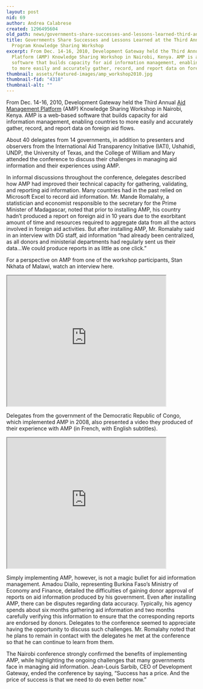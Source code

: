 ```yaml
---
layout: post
nid: 69
author: Andrea Calabrese
created: 1296495604
old_path: news/governments-share-successes-and-lessons-learned-third-annual-aid-management-program-knowledge-s
title: Governments Share Successes and Lessons Learned at the Third Annual Aid Management
  Program Knowledge Sharing Workshop
excerpt: From Dec. 14-16, 2010, Development Gateway held the Third Annual Aid Management
  Platform (AMP) Knowledge Sharing Workshop in Nairobi, Kenya. AMP is a web-based
  software that builds capacity for aid information management, enabling countries
  to more easily and accurately gather, record, and report data on foreign aid flows.
thumbnail: assets/featured-images/amp_workshop2010.jpg
thumbnail-fid: "4318"
thumbnail-alt: ""
---
```


From Dec. 14-16, 2010, Development Gateway held the Third Annual [Aid Management Platform](/programs/aid-management-program/aid-management-platform "Aid Management Platform") (AMP) Knowledge Sharing Workshop in Nairobi, Kenya. AMP is a web-based software that builds capacity for aid information management, enabling countries to more easily and accurately gather, record, and report data on foreign aid flows.

About 40 delegates from 14 governments, in addition to presenters and observers from the International Aid Transparency Initiative (IATI), Ushahidi, UNDP, the University of Texas, and the College of William and Mary attended the conference to discuss their challenges in managing aid information and their experiences using AMP.

In informal discussions throughout the conference, delegates described how AMP had improved their technical capacity for gathering, validating, and reporting aid information. Many countries had in the past relied on Microsoft Excel to record aid information. Mr. Mande Romalahy, a statistician and economist responsible to the secretary for the Prime Minister of Madagascar, noted that prior to installing AMP, his country hadn’t produced a report on foreign aid in 10 years due to the exorbitant amount of time and resources required to aggregate data from all the actors involved in foreign aid activities. But after installing AMP, Mr. Romalahy said in an interview with DG staff, aid information “had already been centralized, as all donors and ministerial departments had regularly sent us their data...We could produce reports in as little as one click.”

For a perspective on AMP from one of the workshop participants, Stan Nkhata of Malawi, watch an interview here.

<iframe align="middle" alt="2tZ94-RrtIw?wmode=transparent" height="345" src="http://www.youtube.com/embed/2tZ94-RrtIw?wmode=transparent" width="420"></iframe>

Delegates from the government of the Democratic Republic of Congo, which implemented AMP in 2008, also presented a video they produced of their experience with AMP (in French, with English subtitles).

<iframe align="middle" alt="44651FDAD3AC270E?hl=en_US?wmode=transpar" height="345" src="http://www.youtube.com/p/44651FDAD3AC270E?hl=en_US?wmode=transparent" width="420"></iframe>

Simply implementing AMP, however, is not a magic bullet for aid information management. Amadou Diallo, representing Burkina Faso’s Ministry of Economy and Finance, detailed the difficulties of gaining donor approval of reports on aid information produced by his government. Even after installing AMP, there can be disputes regarding data accuracy. Typically, his agency spends about six months gathering aid information and two months carefully verifying this information to ensure that the corresponding reports are endorsed by donors. Delegates to the conference seemed to appreciate having the opportunity to discuss such challenges. Mr. Romalahy noted that he plans to remain in contact with the delegates he met at the conference so that he can continue to learn from them.

The Nairobi conference strongly confirmed the benefits of implementing AMP, while highlighting the ongoing challenges that many governments face in managing aid information. Jean-Louis Sarbib, CEO of Development Gateway, ended the conference by saying, “Success has a price. And the price of success is that we need to do even better now.”

